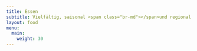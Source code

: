 ```yaml
---
title: Essen
subtitle: Vielfältig, saisonal <span class="br-md"></span>und regional
layout: food
menu:
  main:
    weight: 30
---
```

